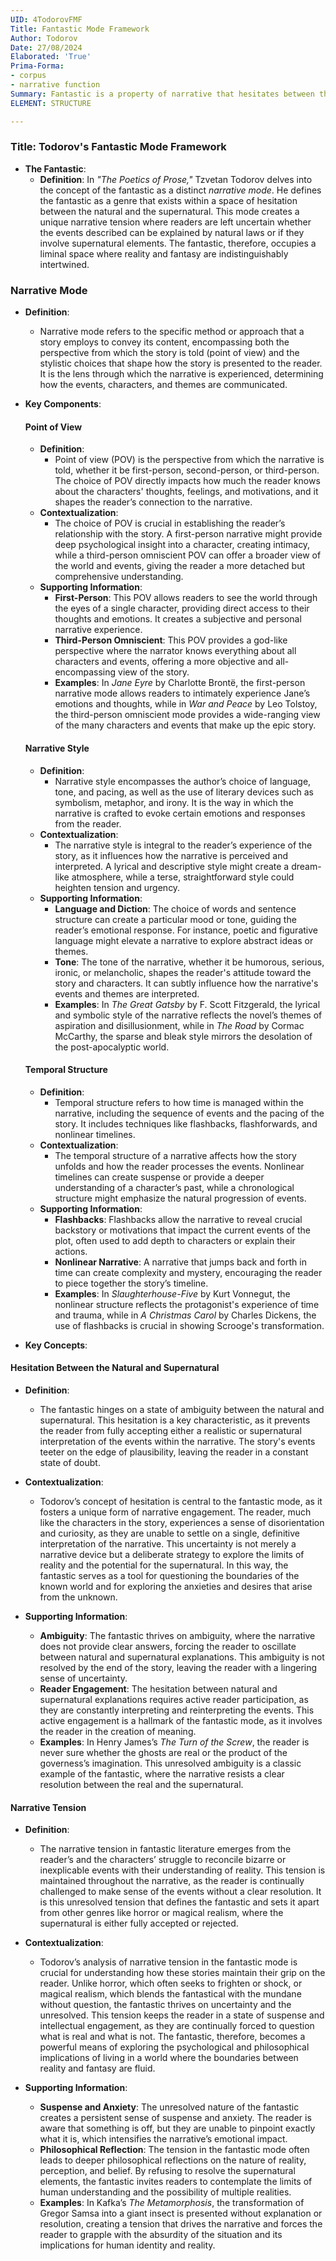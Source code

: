 ```yaml
---
UID: 4TodorovFMF
Title: Fantastic Mode Framework
Author: Todorov
Date: 27/08/2024
Elaborated: 'True'
Prima-Forma:
- corpus
- narrative function
Summary: Fantastic is a property of narrative that hesitates between the natural and supernatural. Fantastic creates narrative tension thru the uncertainty of events being explained by natural law or supernatural elements.
ELEMENT: STRUCTURE

---
```

### Title: **Todorov's Fantastic Mode Framework**

- **The Fantastic**:
  - **Definition**: In *"The Poetics of Prose,"* Tzvetan Todorov delves into the concept of the fantastic as a distinct *narrative mode*. He defines the fantastic as a genre that exists within a space of hesitation between the natural and the supernatural. This mode creates a unique narrative tension where readers are left uncertain whether the events described can be explained by natural laws or if they involve supernatural elements. The fantastic, therefore, occupies a liminal space where reality and fantasy are indistinguishably intertwined.

### **Narrative Mode**

- **Definition**:
  - Narrative mode refers to the specific method or approach that a story employs to convey its content, encompassing both the perspective from which the story is told (point of view) and the stylistic choices that shape how the story is presented to the reader. It is the lens through which the narrative is experienced, determining how the events, characters, and themes are communicated.

- **Key Components**:

  #### **Point of View**
  - **Definition**:
    - Point of view (POV) is the perspective from which the narrative is told, whether it be first-person, second-person, or third-person. The choice of POV directly impacts how much the reader knows about the characters' thoughts, feelings, and motivations, and it shapes the reader’s connection to the narrative.
  - **Contextualization**:
    - The choice of POV is crucial in establishing the reader’s relationship with the story. A first-person narrative might provide deep psychological insight into a character, creating intimacy, while a third-person omniscient POV can offer a broader view of the world and events, giving the reader a more detached but comprehensive understanding.
  - **Supporting Information**:
    - **First-Person**: This POV allows readers to see the world through the eyes of a single character, providing direct access to their thoughts and emotions. It creates a subjective and personal narrative experience.
    - **Third-Person Omniscient**: This POV provides a god-like perspective where the narrator knows everything about all characters and events, offering a more objective and all-encompassing view of the story.
    - **Examples**: In *Jane Eyre* by Charlotte Brontë, the first-person narrative mode allows readers to intimately experience Jane’s emotions and thoughts, while in *War and Peace* by Leo Tolstoy, the third-person omniscient mode provides a wide-ranging view of the many characters and events that make up the epic story.

  #### **Narrative Style**
  - **Definition**:
    - Narrative style encompasses the author’s choice of language, tone, and pacing, as well as the use of literary devices such as symbolism, metaphor, and irony. It is the way in which the narrative is crafted to evoke certain emotions and responses from the reader.
  - **Contextualization**:
    - The narrative style is integral to the reader’s experience of the story, as it influences how the narrative is perceived and interpreted. A lyrical and descriptive style might create a dream-like atmosphere, while a terse, straightforward style could heighten tension and urgency.
  - **Supporting Information**:
    - **Language and Diction**: The choice of words and sentence structure can create a particular mood or tone, guiding the reader’s emotional response. For instance, poetic and figurative language might elevate a narrative to explore abstract ideas or themes.
    - **Tone**: The tone of the narrative, whether it be humorous, serious, ironic, or melancholic, shapes the reader's attitude toward the story and characters. It can subtly influence how the narrative's events and themes are interpreted.
    - **Examples**: In *The Great Gatsby* by F. Scott Fitzgerald, the lyrical and symbolic style of the narrative reflects the novel’s themes of aspiration and disillusionment, while in *The Road* by Cormac McCarthy, the sparse and bleak style mirrors the desolation of the post-apocalyptic world.

  #### **Temporal Structure**
  - **Definition**:
    - Temporal structure refers to how time is managed within the narrative, including the sequence of events and the pacing of the story. It includes techniques like flashbacks, flashforwards, and nonlinear timelines.
  - **Contextualization**:
    - The temporal structure of a narrative affects how the story unfolds and how the reader processes the events. Nonlinear timelines can create suspense or provide a deeper understanding of a character’s past, while a chronological structure might emphasize the natural progression of events.
  - **Supporting Information**:
    - **Flashbacks**: Flashbacks allow the narrative to reveal crucial backstory or motivations that impact the current events of the plot, often used to add depth to characters or explain their actions.
    - **Nonlinear Narrative**: A narrative that jumps back and forth in time can create complexity and mystery, encouraging the reader to piece together the story’s timeline.
    - **Examples**: In *Slaughterhouse-Five* by Kurt Vonnegut, the nonlinear structure reflects the protagonist's experience of time and trauma, while in *A Christmas Carol* by Charles Dickens, the use of flashbacks is crucial in showing Scrooge's transformation.





- **Key Concepts**:

#### **Hesitation Between the Natural and Supernatural**

- **Definition**:
  - The fantastic hinges on a state of ambiguity between the natural and supernatural. This hesitation is a key characteristic, as it prevents the reader from fully accepting either a realistic or supernatural interpretation of the events within the narrative. The story's events teeter on the edge of plausibility, leaving the reader in a constant state of doubt.

- **Contextualization**:
  - Todorov’s concept of hesitation is central to the fantastic mode, as it fosters a unique form of narrative engagement. The reader, much like the characters in the story, experiences a sense of disorientation and curiosity, as they are unable to settle on a single, definitive interpretation of the narrative. This uncertainty is not merely a narrative device but a deliberate strategy to explore the limits of reality and the potential for the supernatural. In this way, the fantastic serves as a tool for questioning the boundaries of the known world and for exploring the anxieties and desires that arise from the unknown.

- **Supporting Information**:
  - **Ambiguity**: The fantastic thrives on ambiguity, where the narrative does not provide clear answers, forcing the reader to oscillate between natural and supernatural explanations. This ambiguity is not resolved by the end of the story, leaving the reader with a lingering sense of uncertainty.
  - **Reader Engagement**: The hesitation between natural and supernatural explanations requires active reader participation, as they are constantly interpreting and reinterpreting the events. This active engagement is a hallmark of the fantastic mode, as it involves the reader in the creation of meaning.
  - **Examples**: In Henry James’s *The Turn of the Screw*, the reader is never sure whether the ghosts are real or the product of the governess’s imagination. This unresolved ambiguity is a classic example of the fantastic, where the narrative resists a clear resolution between the real and the supernatural.

#### **Narrative Tension**

- **Definition**:
  - The narrative tension in fantastic literature emerges from the reader’s and the characters’ struggle to reconcile bizarre or inexplicable events with their understanding of reality. This tension is maintained throughout the narrative, as the reader is continually challenged to make sense of the events without a clear resolution. It is this unresolved tension that defines the fantastic and sets it apart from other genres like horror or magical realism, where the supernatural is either fully accepted or rejected.

- **Contextualization**:
  - Todorov’s analysis of narrative tension in the fantastic mode is crucial for understanding how these stories maintain their grip on the reader. Unlike horror, which often seeks to frighten or shock, or magical realism, which blends the fantastical with the mundane without question, the fantastic thrives on uncertainty and the unresolved. This tension keeps the reader in a state of suspense and intellectual engagement, as they are continually forced to question what is real and what is not. The fantastic, therefore, becomes a powerful means of exploring the psychological and philosophical implications of living in a world where the boundaries between reality and fantasy are fluid.

- **Supporting Information**:
  - **Suspense and Anxiety**: The unresolved nature of the fantastic creates a persistent sense of suspense and anxiety. The reader is aware that something is off, but they are unable to pinpoint exactly what it is, which intensifies the narrative’s emotional impact.
  - **Philosophical Reflection**: The tension in the fantastic mode often leads to deeper philosophical reflections on the nature of reality, perception, and belief. By refusing to resolve the supernatural elements, the fantastic invites readers to contemplate the limits of human understanding and the possibility of multiple realities.
  - **Examples**: In Kafka’s *The Metamorphosis*, the transformation of Gregor Samsa into a giant insect is presented without explanation or resolution, creating a tension that drives the narrative and forces the reader to grapple with the absurdity of the situation and its implications for human identity and reality.